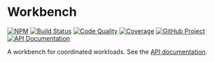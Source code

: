 # Workbench

[![NPM][npm-image]][npm-url]
[![Build Status][build-status-img]][build-status-link]
[![Code Quality][quality-img]][quality-link]
[![Coverage][coverage-img]][coverage-link]
[![GitHub Project][github-image]][github-url]
[![API Documentation][api-docs-image]][api documentation]

A workbench for coordinated workloads. See the [API documentation].

[npm-image]: https://img.shields.io/npm/v/@proc7ts/workbench.svg?logo=npm
[npm-url]: https://www.npmjs.com/package/@proc7ts/workbench
[build-status-img]: https://github.com/proc7ts/workbench/workflows/Build/badge.svg
[build-status-link]: https://github.com/proc7ts/workbench/actions?query=workflow:Build
[quality-img]: https://app.codacy.com/project/badge/Grade/adca2de926424571bab9dfe9fc04b4c6
[quality-link]: https://www.codacy.com/gh/proc7ts/workbench/dashboard?utm_source=github.com&utm_medium=referral&utm_content=proc7ts/workbench&utm_campaign=Badge_Grade
[coverage-img]: https://app.codacy.com/project/badge/Coverage/adca2de926424571bab9dfe9fc04b4c6
[coverage-link]: https://www.codacy.com/gh/proc7ts/workbench/dashboard?utm_source=github.com&utm_medium=referral&utm_content=proc7ts/workbench&utm_campaign=Badge_Coverage
[github-image]: https://img.shields.io/static/v1?logo=github&label=GitHub&message=project&color=informational
[github-url]: https://github.com/proc7ts/workbench
[api-docs-image]: https://img.shields.io/static/v1?logo=typescript&label=API&message=docs&color=informational
[api documentation]: https://proc7ts.github.io/workbench/

